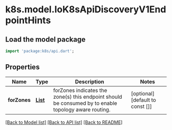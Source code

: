 # k8s.model.IoK8sApiDiscoveryV1EndpointHints

## Load the model package
```dart
import 'package:k8s/api.dart';
```

## Properties
Name | Type | Description | Notes
------------ | ------------- | ------------- | -------------
**forZones** | [**List<IoK8sApiDiscoveryV1ForZone>**](IoK8sApiDiscoveryV1ForZone.md) | forZones indicates the zone(s) this endpoint should be consumed by to enable topology aware routing. | [optional] [default to const []]

[[Back to Model list]](../README.md#documentation-for-models) [[Back to API list]](../README.md#documentation-for-api-endpoints) [[Back to README]](../README.md)


